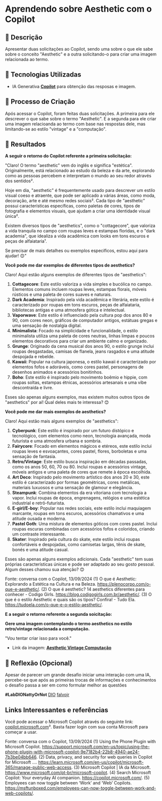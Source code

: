 # Aprendendo sobre **Aesthetic** com o Copilot

## 📒 Descrição
Apresentar duas solicitações ao Copilot, sendo uma sobre o que ele sabe sobre o conceito "Aesthetic" e a outra solicitando-o para criar uma imagem relacionada ao termo.

## 🤖 Tecnologias Utilizadas
- IA Generativa **[Copilot](https://copilot.microsoft.com/)** para obtenção das resposas e imagem.

## 🧐 Processo de Criação
Após acessar o Copilot, foram feitas duas solicitações.
A primeira para ele descrever o que sabe sobre o termo "Aesthetic".
E a segunda para ele criar uma imagem relacioanda ao termo com base nas respostas dele, mas limitando-se ao estilo "vintage" e a "computação".

## 🚀 Resultados

**A seguir o retorno do Copilot referente a primeira solicitação:**

"Claro! O termo "aesthetic" vem do inglês e significa "estética". Originalmente, está relacionado ao estudo da beleza e da arte, explorando como as pessoas percebem e interpretam o mundo ao seu redor através dos sentidos².

Hoje em dia, "aesthetic" é frequentemente usado para descrever um estilo visual coeso e atraente, que pode ser aplicado a várias áreas, como moda, decoração, arte e até mesmo redes sociais². Cada tipo de "aesthetic" possui características específicas, como paletas de cores, tipos de fotografia e elementos visuais, que ajudam a criar uma identidade visual única².

Existem diversos tipos de "aesthetics", como o "cottagecore", que valoriza a vida tranquila no campo com roupas leves e estampas floridas, e o "dark academia", que idealiza a vida acadêmica com looks em tons escuros e peças de alfaiataria¹.

Se precisar de mais detalhes ou exemplos específicos, estou aqui para ajudar! 😊"

**Você pode me dar exemplos de diferentes tipos de aesthetics?**

Claro! Aqui estão alguns exemplos de diferentes tipos de "aesthetics":

1. **Cottagecore**: Este estilo valoriza a vida simples e bucólica no campo. Elementos comuns incluem roupas leves, estampas florais, móveis rústicos e uma paleta de cores suaves e naturais.
2. **Dark Academia**: Inspirado pela vida acadêmica e literária, este estilo é caracterizado por roupas em tons escuros, peças de alfaiataria, bibliotecas antigas e uma atmosfera gótica e intelectual.
3. **Vaporwave**: Este estilo é influenciado pela cultura pop dos anos 80 e 90, com cores neon, gráficos de computador antigos, estátuas gregas e uma sensação de nostalgia digital.
4. **Minimalista**: Focado na simplicidade e funcionalidade, o estilo minimalista utiliza uma paleta de cores neutras, linhas limpas e poucos elementos decorativos para criar um ambiente calmo e organizado.
5. **Grunge**: Originado da cena musical dos anos 90, o estilo grunge inclui roupas desgastadas, camisas de flanela, jeans rasgados e uma atitude despojada e rebelde.
6. **Kawaii**: Popular na cultura japonesa, o estilo kawaii é caracterizado por elementos fofos e adoráveis, como cores pastel, personagens de desenhos animados e acessórios bonitinhos.
7. **Boho**: Este estilo é inspirado pelo movimento boêmio e hippie, com roupas soltas, estampas étnicas, acessórios artesanais e uma vibe descontraída e livre.

Esses são apenas alguns exemplos, mas existem muitos outros tipos de "aesthetics" por aí! Qual deles mais te interessa? 😊

**Você pode me dar mais exemplos de aesthetics?**

Claro! Aqui estão mais alguns exemplos de "aesthetics":

1. **Cyberpunk**: Este estilo é inspirado por um futuro distópico e tecnológico, com elementos como neon, tecnologia avançada, moda futurista e uma atmosfera urbana e sombria.
2. **Fairycore**: Focado em elementos mágicos e etéreos, este estilo inclui roupas leves e esvoaçantes, cores pastel, flores, borboletas e uma sensação de fantasia.
3. **Retro/Vintage**: Este estilo busca inspiração em décadas passadas, como os anos 50, 60, 70 ou 80. Inclui roupas e acessórios vintage, móveis antigos e uma paleta de cores que remete à época escolhida.
4. **Art Deco**: Inspirado pelo movimento artístico dos anos 20 e 30, este estilo é caracterizado por formas geométricas, cores metálicas, materiais luxuosos e uma sensação de glamour e elegância.
5. **Steampunk**: Combina elementos da era vitoriana com tecnologia a vapor. Inclui roupas de época, engrenagens, relógios e uma estética industrial e retrô-futurista.
6. **E-girl/E-boy**: Popular nas redes sociais, este estilo inclui maquiagem marcante, roupas em tons escuros, acessórios chamativos e uma atitude ousada e moderna.
7. **Pastel Goth**: Uma mistura de elementos góticos com cores pastel. Inclui roupas escuras combinadas com acessórios fofos e coloridos, criando um contraste interessante.
8. **Skater**: Inspirado pela cultura do skate, este estilo inclui roupas confortáveis e despojadas, como camisetas largas, tênis de skate, bonés e uma atitude casual.

Esses são apenas alguns exemplos adicionais. Cada "aesthetic" tem suas próprias características únicas e pode ser adaptado ao seu gosto pessoal. Algum desses chamou sua atenção? 😊

Fonte: conversa com o Copilot, 13/09/2024
(1) O que é Aesthetic: Explorando a Estética na Cultura e na Beleza. https://plenocorpo.com/o-que-e-aesthetic/.
(2) O que é aesthetic? 14 aesthetics diferentes para conhecer - Codigo Girls. https://blog.codigogirls.com.br/aesthetic/.
(3) O que é o estilo Aesthetic e quais são os tipos? Confira! - Tudo Ela. https://tudoela.com/o-que-e-o-estilo-aesthetic/.


**E a seguir o retorno referente a segunda soicitação:**

**Gere uma imagem contemplando o termo aesthetics no estilo retro/vintage relacionada a computação.** 

"Vou tentar criar isso para você."
- Link da imagem:
  **[Aesthetic Vintage Computação](https://www.bing.com/images/create/aesthetic-social-media-vintage-computer/1-66e47ce343114fb6895e6c9738bdf9f9?id=xx1I5ywBOWPj%2bGyoeCdaOw%3d%3d&view=detailv2&idpp=genimg&idpclose=1&thId=OIG2.5UTb.izicQVaE5csusOA&skey=hdJiNVvhGhAUBZ_sLH9_UV263L1rv2uqEUKaA6esD0o&FORM=SYDBIC)**

## 💭 Reflexão (Opcional)
Apesar de parecer um grande desafio iniciar uma interação com uma IA, percebe-se que após as primeiras trocas de informações e conhecimentos o desafio passa a ser em como formular melhor as questões

 **#LabDIONattyOrNot** [DIO](https://www.linkedin.com/school/dio-makethechange)  [falvojr](https://www.linkedin.com/in/falvojr)

## Links Interessantes e referências
Você pode acessar o Microsoft Copilot através do seguinte link: [copilot.microsoft.com](https://copilot.microsoft.com/)³. 
Basta fazer login com sua conta Microsoft para começar a usar.

Fonte: conversa com o Copilot, 13/09/2024
(1) Using the Phone Plugin with Microsoft Copilot. https://support.microsoft.com/en-us/topic/using-the-phone-plugin-with-microsoft-copilot-9e7182b4-22b8-4940-ae24-7b3be04bb646.
(2) Data, privacy, and security for web queries in Copilot for Microsoft .... https://learn.microsoft.com/en-us/copilot/microsoft-365/manage-public-web-access.
(3) Microsoft Copilot | IA da Microsoft. https://www.microsoft.com/pt-br/microsoft-copilot.
(4) Search Microsoft Copilot: Your everyday AI companion. https://copilot.microsoft.com/.
(5) Employees can now toggle between ‘Work’ and ‘Web’ Copilots. https://msftunboxed.com/employees-can-now-toggle-between-work-and-web-copilots/.
